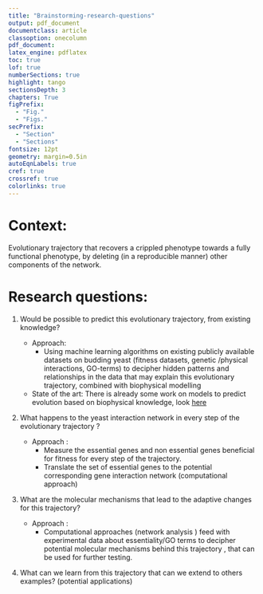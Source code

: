 ```yaml
---
title: "Brainstorming-research-questions"
output: pdf_document
documentclass: article
classoption: onecolumn
pdf_document:
latex_engine: pdflatex
toc: true
lof: true
numberSections: true
highlight: tango
sectionsDepth: 3
chapters: True
figPrefix:
  - "Fig."
  - "Figs."
secPrefix:
  - "Section"
  - "Sections"
fontsize: 12pt
geometry: margin=0.5in
autoEqnLabels: true
cref: true
crossref: true
colorlinks: true
---
```



# Context:
 Evolutionary trajectory that recovers a crippled phenotype towards a fully functional phenotype, by deleting (in a reproducible manner) other components of the network.

# Research questions:

1.  Would be possible  to predict this evolutionary trajectory, from existing knowledge?
    - Approach:
      - Using machine learning algorithms on existing publicly available datasets on budding yeast (fitness datasets, genetic /physical interactions, GO-terms) to decipher hidden patterns  and relationships in the data that may explain this evolutionary trajectory, combined  with biophysical modelling
    - State of the art:  There is already some work on models to predict evolution based on biophysical knowledge, look [here](https://elifesciences.org/articles/38822)

2.  What happens to the yeast interaction network in every step of the evolutionary trajectory ?
    - Approach :
      - Measure the essential genes and non essential genes beneficial for fitness for every step of the trajectory.
      - Translate the set of essential genes to the potential corresponding gene interaction network (computational approach)

3. What are the molecular mechanisms that lead to the adaptive changes for this trajectory?

      - Approach :
        -  Computational approaches (network analysis ) feed with experimental data about essentiality/GO terms to decipher potential molecular mechanisms behind this trajectory , that can be used for further testing.

4.  What can we learn from this trajectory that can we extend to others examples? (potential applications)
